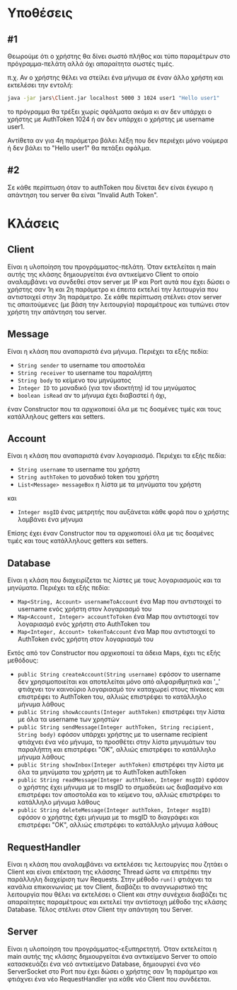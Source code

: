 # Υποθέσεις

## #1
Θεωρούμε ότι ο χρήστης θα δίνει σωστό πλήθος και τύπο παραμέτρων στο πρόγραμμα-πελάτη αλλά όχι απαραίτητα σωστές τιμές.

π.χ. Αν ο χρήστης θέλει να στείλει ένα μήνυμα σε έναν άλλο χρήστη και εκτελέσει την εντολή:

```bash
java -jar jars\Client.jar localhost 5000 3 1024 user1 "Hello user1"
```

το πρόγραμμα θα τρέξει χωρίς σφάλματα ακόμα κι αν δεν υπάρχει ο χρήστης με AuthToken 1024 ή αν δεν υπάρχει ο χρήστης με username user1.

Αντίθετα αν για 4η παράμετρο βάλει λέξη που δεν περιέχει μόνο νούμερα ή δεν βάλει το "Hello user1" θα πετάξει σφάλμα.

## #2
Σε κάθε περίπτωση όταν το authToken που δίνεται δεν είναι έγκυρο η απάντηση του server θα είναι "Invalid Auth Token".
# Κλάσεις

## Client

Είναι η υλοποίηση του προγράμματος-πελάτη. Όταν εκτελείται η main αυτής της κλάσης δημιουργείται ένα αντικείμενο Client το οποίο αναλαμβάνει να συνδεθεί στον server με IP και Port αυτά που έχει δώσει ο χρήστης σαν 1η και 2η παράμετρο κι έπειτα εκτελεί την λειτουργία που αντιστοιχεί στην 3η παράμετρο. Σε κάθε περίπτωση στέλνει στον server τις απαιτούμενες (με βάση την λειτουργία) παραμέτρους και τυπώνει στον χρήστη την απάντηση του server.

## Message

Είναι η κλάση που αναπαριστά ένα μήνυμα. Περιέχει τα εξής πεδία:

- `String sender` το username του αποστολέα
- `String receiver` το username του παραλήπτη
- `String body` το κείμενο του μηνύματος
- `Integer ID` το μοναδικό (για τον ιδιοκτήτη) id του μηνύματος
- `boolean isRead` αν το μήνυμα έχει διαβαστεί ή όχι,

έναν Constructor που τα αρχικοποιεί όλα με τις δοσμένες τιμές και τους κατάλληλους getters και setters.

## Account

Είναι η κλάση που αναπαριστά έναν λογαριασμό. Περιέχει τα εξής πεδία:

- `String username` το username του χρήστη
- `String authToken` το μοναδικό token του χρήστη
- `List<Message> messageBox` η λίστα με τα μηνύματα του χρήστη

και 

- `Integer msgID` ένας μετρητής που αυξάνεται κάθε φορά που ο χρήστης λαμβάνει ένα μήνυμα

Επίσης έχει έναν Constructor που τα αρχικοποιεί όλα με τις δοσμένες τιμές και τους κατάλληλους getters και setters.

## Database

Είναι η κλάση που διαχειρίζεται τις λίστες με τους λογαριασμούς και τα μηνύματα. Περιέχει τα εξής πεδία:

- `Map<String, Account> usernameToAccount` ένα Map που αντιστοιχεί το username ενός χρήστη στον λογαριασμό του
- `Map<Account, Integer> accountToToken` ένα Map που αντιστοιχεί τον λογαριασμό ενός χρήστη στο AuthToken του
- `Map<Integer, Account> tokenToAccount` ένα Map που αντιστοιχεί το AuthToken ενός χρήστη στον λογαριασμό του

Εκτός από τον Constructor που αρχικοποιεί τα άδεια Maps, έχει τις εξής μεθόδους:

- `public String createAccount(String username)` εφόσον το username δεν χρησιμοποιείται και αποτελείται μόνο από αλφαριθμητικά και '_' φτιάχνει τον καινούριο λογαριασμό τον καταχωρεί στους πίνακες και επιστρέφει το AuthToken του, αλλιώς επιστρέφει το κατάλληλο μήνυμα λάθους
- `public String showAccounts(Integer authToken)` επιστρέφει την λίστα με όλα τα username των χρηστών
- `public String sendMessage(Integer authToken, String recipient, String body)` εφόσον υπάρχει χρήστης με το username recipient φτιάχνει ένα νέο μήνυμα, το προσθέτει στην λίστα μηνυμάτων του παραλήπτη και επιστρέφει "ΟΚ", αλλιώς επιστρέφει το κατάλληλο μήνυμα λάθους
- `public String showInbox(Integer authToken)` επιστρέφει την λίστα με όλα τα μηνύματα του χρήστη με το AuthToken authToken
- `public String readMessage(Integer authToken, Integer msgID)` εφόσον ο χρήστης έχει μήνυμα με το msgID το σημαδεύει ως διαβασμένο και επιστρέφει τον αποστολέα και το κείμενο του, αλλιώς επιστρέφει το κατάλληλο μήνυμα λάθους
- `public String deleteMessage(Integer authToken, Integer msgID)` εφόσον ο χρήστης έχει μήνυμα με το msgID το διαγράφει και επιστρέφει "ΟΚ", αλλιώς επιστρέφει το κατάλληλο μήνυμα λάθους

## RequestHandler

Είναι η κλάση που αναλαμβάνει να εκτελέσει τις λειτουργίες που ζητάει ο Client και είναι επέκταση της κλάσσης Thread ώστε να επιτρέπει την παράλληλη διαχείριση των Requests. Στην μέθοδο `run()` φτιάχνει τα κανάλια επικοινωνίας με τον Client, διαβάζει το αναγνωριστικό της λειτουργία που θέλει να εκτελέσει ο Client και στην συνέχεια διαβάζει τις απαραίτητες παραμέτρους και εκτελεί την αντίστοιχη μέθοδο της κλάσης Database. Τέλος στέλνει στον Client την απάντηση του Server.

## Server

Είναι η υλοποίηση του προγράμματος-εξυπηρετητή. Όταν εκτελείται η main αυτής της κλάσης δημιουργείται ένα αντικείμενο Server το οποίο κατασκευάζει ένα νεό αντικείμενο Database, δημιουργεί ένα νέο ServerSocket στο Port που έχει δώσει ο χρήστης σαν 1η παράμετρο και φτιάχνει ένα νέο RequestHandler για κάθε νέο Client που συνδέεται.